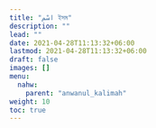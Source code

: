 ```yaml
---
title: "اسْم ইসম"
description: ""
lead: ""
date: 2021-04-28T11:13:32+06:00
lastmod: 2021-04-28T11:13:32+06:00
draft: false
images: []
menu: 
  nahw:
    parent: "anwanul_kalimah"
weight: 10
toc: true
---
```


